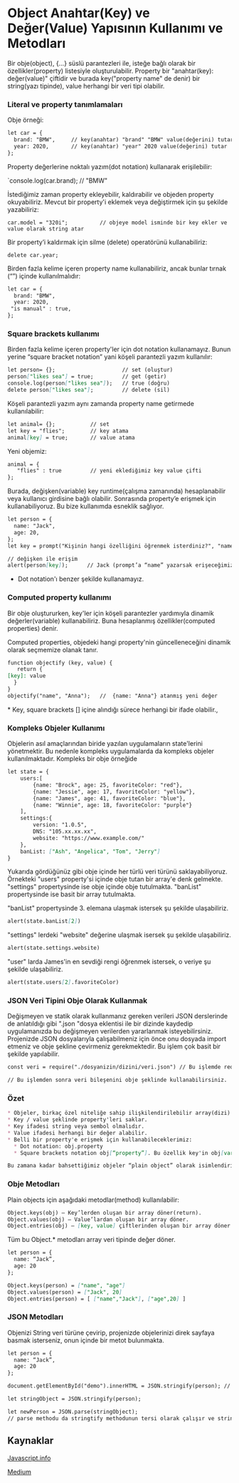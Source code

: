 # Object Anahtar(Key) ve Değer(Value) Yapısının Kullanımı ve Metodları

Bir obje(object), {…} süslü parantezleri ile,  isteğe bağlı olarak bir özellikler(property) listesiyle oluşturulabilir. Property bir "anahtar(key): değer(value)" çiftidir ve burada key("property name" de denir) bir string(yazı tipinde), value herhangi bir veri tipi olabilir.

### Literal ve property tanımlamaları

Obje örneği:

~~~markdown
let car = {		
  brand: "BMW", 	// key(anahtar) "brand" "BMW" value(değerini) tutar 
  year: 2020,  		// key(anahtar) "year" 2020 value(değerini) tutar 
};
~~~

Property değerlerine noktalı yazım(dot notation) kullanarak erişilebilir:

`console.log(car.brand);      // "BMW"

İstediğimiz zaman property ekleyebilir, kaldırabilir ve objeden property okuyabiliriz.
Mevcut bir property'i eklemek veya değiştirmek için şu şekilde yazabiliriz:

`car.model = "320i";          // objeye model isminde bir key ekler ve value olarak string atar `

Bir property’i kaldırmak için silme (delete) operatörünü kullanabiliriz:

`delete car.year;`

Birden fazla kelime içeren property name kullanabiliriz, ancak bunlar tırnak (“”) içinde kullanılmalıdır: 

~~~markdown
let car = {
  brand: "BMW",  
  year: 2020,  		
 "is manual" : true,
};
~~~

### Square brackets kullanımı

Birden fazla kelime içeren property'ler için dot notation kullanamayız.
Bunun yerine “square bracket notation” yani köşeli parantezli yazım kullanılır: 

~~~markdown
let person= {};                     // set (oluştur)
person["likes sea"] = true;         // get (getir)
console.log(person["likes sea"]);   // true (doğru)
delete person["likes sea"];         // delete (sil)
~~~

Köşeli parantezli yazım aynı zamanda property name getirmede kullanılabilir:

~~~markdown
let animal= {};           // set
let key = "flies";        // key atama
animal[key] = true;       // value atama
~~~

Yeni objemiz: 

~~~markdown
animal = {     
   "flies" : true	      // yeni eklediğimiz key value çifti
}; 
~~~

Burada, değişken(variable) key runtime(çalışma zamanında) hesaplanabilir veya kullanıcı girdisine bağlı olabilir. Sonrasında property’e erişmek için kullanabiliyoruz. Bu bize kullanımda esneklik sağlıyor.

~~~markdown
let person = {
  name: "Jack",
  age: 20,
};
let key = prompt("Kişinin hangi özelliğini öğrenmek isterdiniz?", "name");

// değişken ile erişim
alert(person[key]);      // Jack (prompt’a “name” yazarsak erişeceğimiz değer)
~~~

* Dot notation'ı benzer şekilde kullanamayız.

### Computed property kullanımı

Bir obje oluştururken, key'ler için köşeli parantezler yardımıyla dinamik değerler(variable) kullanabiliriz. Buna hesaplanmış özellikler(computed properties) denir.

Computed properties, objedeki hangi property'nin güncelleneceğini dinamik olarak seçmemize olanak tanır.

~~~markdown
function objectify (key, value) {
   return {
[key]: value
  }
}
objectify("name", "Anna");   //  {name: "Anna"} atanmış yeni değer
~~~

\* Key, square brackets [] içine alındığı sürece herhangi bir ifade olabilir.,

### Kompleks Objeler Kullanımı 

Objelerin asıl amaçlarından biride yazılan uygulamaların state'lerini yönetmektir. Bu nedenle kompleks uygulamalarda da kompleks objeler kullanılmaktadır.  Kompleks bir obje örneğide 

~~~markdown
let state = {
	users:[
		{name: "Brock", age: 25, favoriteColor: "red"},
		{name: "Jessie", age: 17, favoriteColor: "yellow"},
		{name: "James", age: 41, favoriteColor: "blue"},
		{name: "Winnie", age: 18, favoriteColor: "purple"}
	],
	settings:{
		version: "1.0.5",
        DNS: "105.xx.xx.xx",
        website: "https://www.example.com/"
	},
	banList: ["Ash", "Angelica", "Tom", "Jerry"]
}
~~~

Yukarıda gördüğünüz gibi obje içinde her türlü veri türünü saklayabiliyoruz. Örnekteki "users" property'si içinde obje tutan bir array'e denk gelmekte. "settings" propertysinde ise obje içinde obje tutulmakta. "banList" propertysinde ise basit bir array tutulmakta.

"banList" propertysinde 3. elemana ulaşmak istersek şu şekilde ulaşabiliriz. 

~~~markdown
alert(state.banList[2])
~~~

"settings" lerdeki "website" değerine ulaşmak isersek şu şekilde ulaşabiliriz. 

~~~markdown
alert(state.settings.website)
~~~

"user" larda James'in en sevdiği rengi öğrenmek istersek, o veriye şu şekilde ulaşabiliriz. 

~~~markdown
alert(state.users[2].favoriteColor)
~~~

### JSON Veri Tipini Obje Olarak Kullanmak

Değişmeyen ve statik olarak kullanmanız gereken verileri JSON derslerinde de anlatıldığı gibi ".json "dosya eklentisi ile bir dizinde kaydedip uygulamanızda bu değişmeyen verilerden yararlanmak isteyebilirsiniz. Projenizde JSON dosyalarıyla çalışabilmeniz için önce onu dosyada import etmeniz ve obje şekline çevirmeniz gerekmektedir. Bu işlem çok basit bir şekilde yapılabilir.

~~~markdown
const veri = require("./dosyanizin/dizini/veri.json") // Bu işlemde require fonksiyonu ile dosyanızı import etmektesiniz

// Bu işlemden sonra veri bileşenini obje şeklinde kullanabilirsiniz. 
~~~

### Özet 

~~~markdown
* Objeler, birkaç özel niteliğe sahip ilişkilendirilebilir array(dizi)'lerdir.
* Key / value şeklinde property'leri saklar.
* Key ifadesi string veya sembol olmalıdır.
* Value ifadesi herhangi bir değer alabilir.
* Belli bir property'e erişmek için kullanabileceklerimiz: 
  * Dot notation: obj.property 
  * Square brackets notation obj[“property”]. Bu özellik key'in obj[varWithKey] gibi bir değişkenden alınmasına izin verir.

Bu zamana kadar bahsettiğimiz objeler “plain object” olarak isimlendirilir. 

~~~

### Obje Metodları

Plain objects için aşağıdaki metodlar(method) kullanılabilir: 

~~~markdown
Object.keys(obj) – Key’lerden oluşan bir array döner(return).
Object.values(obj) – Value’lardan oluşan bir array döner.
Object.entries(obj) – [key, value] çiftlerinden oluşan bir array döner. 
~~~

Tüm bu Object.* metodları array veri tipinde değer döner.

~~~markdown
let person = {
  name: “Jack”,
  age: 20
};

Object.keys(person) = ["name", "age"]
Object.values(person) = ["Jack", 20]
Object.entries(person) = [ ["name","Jack"], ["age",20] ]
~~~

### JSON Metodları 

Objenizi String veri türüne çevirip, projenizde objelerinizi direk sayfaya basmak isterseniz, onun içinde bir metot bulunmakta.  

~~~markdown
let person = {
  name: “Jack”,
  age: 20
};

document.getElementById("demo").innerHTML = JSON.stringify(person); // Bu objenizi bir stringe çevirip demo idsine basacaktır.

let stringObject = JSON.stringify(person);

let newPerson = JSON.parse(stringObject); 
// parse methodu da stringtify methodunun tersi olarak çalışır ve stringi objeye çevirir 
~~~

## Kaynaklar

[Javascript.info](https://javascript.info/object)

[Medium](https://medium.com/dailyjs/how-to-use-javascript-computed-properties-8f6f096379e3#:~:text=Computed%20properties%20allow%20you%20to%20dynamically%20choose%20what%20property%20in,name%20and%20value%20from%20event.)

